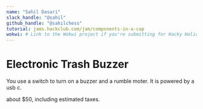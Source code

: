 ```yaml
---
name: "Sahil Dasari"
slack_handle: "@sahil"
github_handle: "@sahilchess"
tutorial: jams.hackclub.com/jam/components-in-a-cap
wokwi: # Link to the Wokwi project if you're submitting for Hacky Holidays
---
```


# Electronic Trash Buzzer

<!-- Describe your board in 2-3 sentences. What are you making? What will it do? -->

You use a switch to turn on a buzzer and a rumble moter. It is powered by a usb c.
<!-- How much is it going to cost? -->

about $50, including estimated taxes.

<!-- Tell us a little bit about your design process. What were some challenges? What helped? ***Totally optional*** -->
